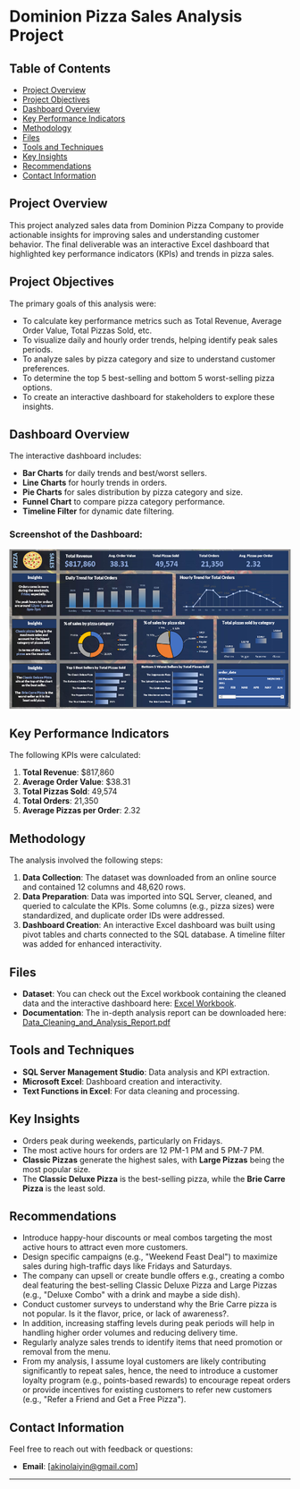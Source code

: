 # Dominion Pizza Sales Analysis Project

## Table of Contents
- [Project Overview](#project-overview)
- [Project Objectives](#project-objectives)
- [Dashboard Overview](#dashboard-overview)
- [Key Performance Indicators](#key-performance-indicators)
- [Methodology](#methodology)
- [Files](#files)
- [Tools and Techniques](#tools-and-techniques)
- [Key Insights](#key-insights)
- [Recommendations](#recommendations)
- [Contact Information](#contact-information)

## Project Overview
This project analyzed sales data from Dominion Pizza Company to provide actionable insights for improving sales and understanding customer behavior. The final deliverable was an interactive Excel dashboard that highlighted key performance indicators (KPIs) and trends in pizza sales.

## Project Objectives
The primary goals of this analysis were:
- To calculate key performance metrics such as Total Revenue, Average Order Value, Total Pizzas Sold, etc.
- To visualize daily and hourly order trends, helping identify peak sales periods.
- To analyze sales by pizza category and size to understand customer preferences.
- To determine the top 5 best-selling and bottom 5 worst-selling pizza options.
- To create an interactive dashboard for stakeholders to explore these insights.

## Dashboard Overview
The interactive dashboard includes:
- **Bar Charts** for daily trends and best/worst sellers.
- **Line Charts** for hourly trends in orders.
- **Pie Charts** for sales distribution by pizza category and size.
- **Funnel Chart** to compare pizza category performance.
- **Timeline Filter** for dynamic date filtering.

### Screenshot of the Dashboard:
![Pizza Sales Dashboard](Dominion_Pizza_Dashboard.png)

## Key Performance Indicators
The following KPIs were calculated:
1. **Total Revenue**: $817,860  
2. **Average Order Value**: $38.31  
3. **Total Pizzas Sold**: 49,574  
4. **Total Orders**: 21,350  
5. **Average Pizzas per Order**: 2.32  

## Methodology
The analysis involved the following steps:
1. **Data Collection**: The dataset was downloaded from an online source and contained 12 columns and 48,620 rows.
2. **Data Preparation**: Data was imported into SQL Server, cleaned, and queried to calculate the KPIs. Some columns (e.g., pizza sizes) were standardized, and duplicate order IDs were addressed.
3. **Dashboard Creation**: An interactive Excel dashboard was built using pivot tables and charts connected to the SQL database. A timeline filter was added for enhanced interactivity.

## Files
- **Dataset**: You can check out the Excel workbook containing the cleaned data and the interactive dashboard here: [Excel Workbook](https://docs.google.com/spreadsheets/d/1tkPNKJf4eyypxVRlH9f3Ofo35FSiqrx2/edit?usp=drive_link&ouid=118110181468829394233&rtpof=true&sd=true).
- **Documentation**: The in-depth analysis report can be downloaded here: [Data_Cleaning_and_Analysis_Report.pdf](Dominion_Pizza_Data_Cleaning_and_Analysis_Report.pdf)

## Tools and Techniques
- **SQL Server Management Studio**: Data analysis and KPI extraction.
- **Microsoft Excel**: Dashboard creation and interactivity.
- **Text Functions in Excel**: For data cleaning and processing.

## Key Insights
- Orders peak during weekends, particularly on Fridays.
- The most active hours for orders are 12 PM-1 PM and 5 PM-7 PM.
- **Classic Pizzas** generate the highest sales, with **Large Pizzas** being the most popular size.
- The **Classic Deluxe Pizza** is the best-selling pizza, while the **Brie Carre Pizza** is the least sold.

## Recommendations
- Introduce happy-hour discounts or meal combos targeting the most active hours to attract even more customers.
- Design specific campaigns (e.g., "Weekend Feast Deal") to maximize sales during high-traffic days like Fridays and Saturdays.
- The company can upsell or create bundle offers e.g., creating a combo deal featuring the best-selling Classic Deluxe Pizza and Large Pizzas (e.g., "Deluxe Combo" with a drink and maybe a side dish).
- Conduct customer surveys to understand why the Brie Carre pizza is not popular. Is it the flavor, price, or lack of awareness?.
- In addition, increasing staffing levels during peak periods will help in handling higher order volumes and reducing delivery time.
- Regularly analyze sales trends to identify items that need promotion or removal from the menu.
- From my analysis, I assume loyal customers are likely contributing significantly to repeat sales, hence, the need to introduce a customer loyalty program (e.g., points-based rewards) to encourage repeat orders or provide incentives for existing customers to refer new customers (e.g., "Refer a Friend and Get a Free Pizza").
  
## Contact Information
Feel free to reach out with feedback or questions:
- **Email**: [akinolaiyin@gmail.com]

---

